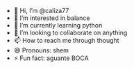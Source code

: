 - 👋 Hi, I’m @caliza77
- 👀 I’m interested in balance
- 🌱 I’m currently learning python
- 💞️ I’m looking to collaborate on anything
- 📫 How to reach me through thought
- 😄 Pronouns: shem
- ⚡ Fun fact: aguante BOCA

<!---
caliza77/caliza77 is a ✨ special ✨ repository because its `README.md` (this file) appears on your GitHub profile.
You can click the Preview link to take a look at your changes.
--->
